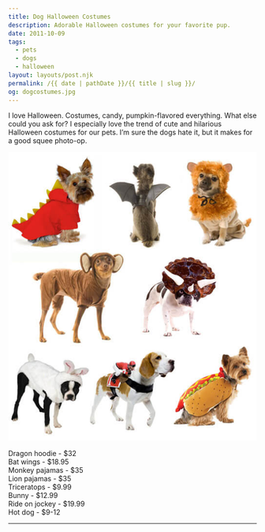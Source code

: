 ```yaml
---
title: Dog Halloween Costumes
description: Adorable Halloween costumes for your favorite pup.
date: 2011-10-09
tags: 
  - pets
  - dogs
  - halloween
layout: layouts/post.njk
permalink: /{{ date | pathDate }}/{{ title | slug }}/
og: dogcostumes.jpg
---
```


I love Halloween. Costumes, candy, pumpkin-flavored everything. What else could you ask for? I especially love the trend of cute and hilarious Halloween costumes for our pets. I’m sure the dogs hate it, but it makes for a good squee photo-op.

![](/img/dogcostumes.jpg)

Dragon hoodie - $32  
Bat wings - $18.95  
Monkey pajamas - $35  
Lion pajamas - $35  
Triceratops - $9.99  
Bunny - $12.99  
Ride on jockey - $19.99  
Hot dog - $9-12

---
